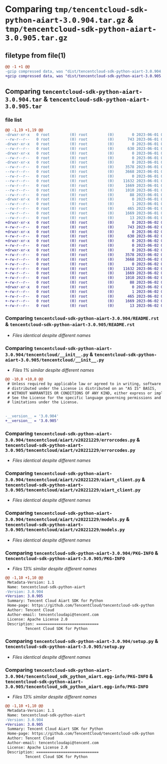 # Comparing `tmp/tencentcloud-sdk-python-aiart-3.0.904.tar.gz` & `tmp/tencentcloud-sdk-python-aiart-3.0.905.tar.gz`

## filetype from file(1)

```diff
@@ -1 +1 @@
-gzip compressed data, was "dist/tencentcloud-sdk-python-aiart-3.0.904.tar", last modified: Thu Jun  1 02:24:33 2023, max compression
+gzip compressed data, was "dist/tencentcloud-sdk-python-aiart-3.0.905.tar", last modified: Fri Jun  2 00:18:55 2023, max compression
```

## Comparing `tencentcloud-sdk-python-aiart-3.0.904.tar` & `tencentcloud-sdk-python-aiart-3.0.905.tar`

### file list

```diff
@@ -1,19 +1,19 @@
-drwxr-xr-x   0 root         (0) root         (0)        0 2023-06-01 02:24:33.000000 tencentcloud-sdk-python-aiart-3.0.904/
--rw-r--r--   0 root         (0) root         (0)      743 2023-06-01 02:24:33.000000 tencentcloud-sdk-python-aiart-3.0.904/README.rst
-drwxr-xr-x   0 root         (0) root         (0)        0 2023-06-01 02:24:33.000000 tencentcloud-sdk-python-aiart-3.0.904/tencentcloud/
--rw-r--r--   0 root         (0) root         (0)      630 2023-06-01 02:24:33.000000 tencentcloud-sdk-python-aiart-3.0.904/tencentcloud/__init__.py
-drwxr-xr-x   0 root         (0) root         (0)        0 2023-06-01 02:24:33.000000 tencentcloud-sdk-python-aiart-3.0.904/tencentcloud/aiart/
--rw-r--r--   0 root         (0) root         (0)        0 2023-06-01 02:24:33.000000 tencentcloud-sdk-python-aiart-3.0.904/tencentcloud/aiart/__init__.py
-drwxr-xr-x   0 root         (0) root         (0)        0 2023-06-01 02:24:33.000000 tencentcloud-sdk-python-aiart-3.0.904/tencentcloud/aiart/v20221229/
--rw-r--r--   0 root         (0) root         (0)     3578 2023-06-01 02:24:33.000000 tencentcloud-sdk-python-aiart-3.0.904/tencentcloud/aiart/v20221229/errorcodes.py
--rw-r--r--   0 root         (0) root         (0)     3668 2023-06-01 02:24:33.000000 tencentcloud-sdk-python-aiart-3.0.904/tencentcloud/aiart/v20221229/aiart_client.py
--rw-r--r--   0 root         (0) root         (0)        0 2023-06-01 02:24:33.000000 tencentcloud-sdk-python-aiart-3.0.904/tencentcloud/aiart/v20221229/__init__.py
--rw-r--r--   0 root         (0) root         (0)    11632 2023-06-01 02:24:33.000000 tencentcloud-sdk-python-aiart-3.0.904/tencentcloud/aiart/v20221229/models.py
--rw-r--r--   0 root         (0) root         (0)     1669 2023-06-01 02:24:33.000000 tencentcloud-sdk-python-aiart-3.0.904/PKG-INFO
--rw-r--r--   0 root         (0) root         (0)     1010 2023-06-01 02:24:33.000000 tencentcloud-sdk-python-aiart-3.0.904/setup.py
--rw-r--r--   0 root         (0) root         (0)       88 2023-06-01 02:24:33.000000 tencentcloud-sdk-python-aiart-3.0.904/setup.cfg
-drwxr-xr-x   0 root         (0) root         (0)        0 2023-06-01 02:24:33.000000 tencentcloud-sdk-python-aiart-3.0.904/tencentcloud_sdk_python_aiart.egg-info/
--rw-r--r--   0 root         (0) root         (0)        1 2023-06-01 02:24:33.000000 tencentcloud-sdk-python-aiart-3.0.904/tencentcloud_sdk_python_aiart.egg-info/dependency_links.txt
--rw-r--r--   0 root         (0) root         (0)      465 2023-06-01 02:24:33.000000 tencentcloud-sdk-python-aiart-3.0.904/tencentcloud_sdk_python_aiart.egg-info/SOURCES.txt
--rw-r--r--   0 root         (0) root         (0)     1669 2023-06-01 02:24:33.000000 tencentcloud-sdk-python-aiart-3.0.904/tencentcloud_sdk_python_aiart.egg-info/PKG-INFO
--rw-r--r--   0 root         (0) root         (0)       13 2023-06-01 02:24:33.000000 tencentcloud-sdk-python-aiart-3.0.904/tencentcloud_sdk_python_aiart.egg-info/top_level.txt
+drwxr-xr-x   0 root         (0) root         (0)        0 2023-06-02 00:18:55.000000 tencentcloud-sdk-python-aiart-3.0.905/
+-rw-r--r--   0 root         (0) root         (0)      743 2023-06-02 00:18:55.000000 tencentcloud-sdk-python-aiart-3.0.905/README.rst
+drwxr-xr-x   0 root         (0) root         (0)        0 2023-06-02 00:18:55.000000 tencentcloud-sdk-python-aiart-3.0.905/tencentcloud/
+-rw-r--r--   0 root         (0) root         (0)      630 2023-06-02 00:18:55.000000 tencentcloud-sdk-python-aiart-3.0.905/tencentcloud/__init__.py
+drwxr-xr-x   0 root         (0) root         (0)        0 2023-06-02 00:18:55.000000 tencentcloud-sdk-python-aiart-3.0.905/tencentcloud/aiart/
+-rw-r--r--   0 root         (0) root         (0)        0 2023-06-02 00:18:55.000000 tencentcloud-sdk-python-aiart-3.0.905/tencentcloud/aiart/__init__.py
+drwxr-xr-x   0 root         (0) root         (0)        0 2023-06-02 00:18:55.000000 tencentcloud-sdk-python-aiart-3.0.905/tencentcloud/aiart/v20221229/
+-rw-r--r--   0 root         (0) root         (0)     3578 2023-06-02 00:18:55.000000 tencentcloud-sdk-python-aiart-3.0.905/tencentcloud/aiart/v20221229/errorcodes.py
+-rw-r--r--   0 root         (0) root         (0)     3668 2023-06-02 00:18:55.000000 tencentcloud-sdk-python-aiart-3.0.905/tencentcloud/aiart/v20221229/aiart_client.py
+-rw-r--r--   0 root         (0) root         (0)        0 2023-06-02 00:18:55.000000 tencentcloud-sdk-python-aiart-3.0.905/tencentcloud/aiart/v20221229/__init__.py
+-rw-r--r--   0 root         (0) root         (0)    11632 2023-06-02 00:18:55.000000 tencentcloud-sdk-python-aiart-3.0.905/tencentcloud/aiart/v20221229/models.py
+-rw-r--r--   0 root         (0) root         (0)     1669 2023-06-02 00:18:55.000000 tencentcloud-sdk-python-aiart-3.0.905/PKG-INFO
+-rw-r--r--   0 root         (0) root         (0)     1010 2023-06-02 00:18:55.000000 tencentcloud-sdk-python-aiart-3.0.905/setup.py
+-rw-r--r--   0 root         (0) root         (0)       88 2023-06-02 00:18:55.000000 tencentcloud-sdk-python-aiart-3.0.905/setup.cfg
+drwxr-xr-x   0 root         (0) root         (0)        0 2023-06-02 00:18:55.000000 tencentcloud-sdk-python-aiart-3.0.905/tencentcloud_sdk_python_aiart.egg-info/
+-rw-r--r--   0 root         (0) root         (0)        1 2023-06-02 00:18:55.000000 tencentcloud-sdk-python-aiart-3.0.905/tencentcloud_sdk_python_aiart.egg-info/dependency_links.txt
+-rw-r--r--   0 root         (0) root         (0)      465 2023-06-02 00:18:55.000000 tencentcloud-sdk-python-aiart-3.0.905/tencentcloud_sdk_python_aiart.egg-info/SOURCES.txt
+-rw-r--r--   0 root         (0) root         (0)     1669 2023-06-02 00:18:55.000000 tencentcloud-sdk-python-aiart-3.0.905/tencentcloud_sdk_python_aiart.egg-info/PKG-INFO
+-rw-r--r--   0 root         (0) root         (0)       13 2023-06-02 00:18:55.000000 tencentcloud-sdk-python-aiart-3.0.905/tencentcloud_sdk_python_aiart.egg-info/top_level.txt
```

### Comparing `tencentcloud-sdk-python-aiart-3.0.904/README.rst` & `tencentcloud-sdk-python-aiart-3.0.905/README.rst`

 * *Files identical despite different names*

### Comparing `tencentcloud-sdk-python-aiart-3.0.904/tencentcloud/__init__.py` & `tencentcloud-sdk-python-aiart-3.0.905/tencentcloud/__init__.py`

 * *Files 1% similar despite different names*

```diff
@@ -10,8 +10,8 @@
 # Unless required by applicable law or agreed to in writing, software
 # distributed under the License is distributed on an "AS IS" BASIS,
 # WITHOUT WARRANTIES OR CONDITIONS OF ANY KIND, either express or implied.
 # See the License for the specific language governing permissions and
 # limitations under the License.
 
 
-__version__ = '3.0.904'
+__version__ = '3.0.905'
```

### Comparing `tencentcloud-sdk-python-aiart-3.0.904/tencentcloud/aiart/v20221229/errorcodes.py` & `tencentcloud-sdk-python-aiart-3.0.905/tencentcloud/aiart/v20221229/errorcodes.py`

 * *Files identical despite different names*

### Comparing `tencentcloud-sdk-python-aiart-3.0.904/tencentcloud/aiart/v20221229/aiart_client.py` & `tencentcloud-sdk-python-aiart-3.0.905/tencentcloud/aiart/v20221229/aiart_client.py`

 * *Files identical despite different names*

### Comparing `tencentcloud-sdk-python-aiart-3.0.904/tencentcloud/aiart/v20221229/models.py` & `tencentcloud-sdk-python-aiart-3.0.905/tencentcloud/aiart/v20221229/models.py`

 * *Files identical despite different names*

### Comparing `tencentcloud-sdk-python-aiart-3.0.904/PKG-INFO` & `tencentcloud-sdk-python-aiart-3.0.905/PKG-INFO`

 * *Files 13% similar despite different names*

```diff
@@ -1,10 +1,10 @@
 Metadata-Version: 1.1
 Name: tencentcloud-sdk-python-aiart
-Version: 3.0.904
+Version: 3.0.905
 Summary: Tencent Cloud Aiart SDK for Python
 Home-page: https://github.com/TencentCloud/tencentcloud-sdk-python
 Author: Tencent Cloud
 Author-email: tencentcloudapi@tencent.com
 License: Apache License 2.0
 Description: ============================
         Tencent Cloud SDK for Python
```

### Comparing `tencentcloud-sdk-python-aiart-3.0.904/setup.py` & `tencentcloud-sdk-python-aiart-3.0.905/setup.py`

 * *Files identical despite different names*

### Comparing `tencentcloud-sdk-python-aiart-3.0.904/tencentcloud_sdk_python_aiart.egg-info/PKG-INFO` & `tencentcloud-sdk-python-aiart-3.0.905/tencentcloud_sdk_python_aiart.egg-info/PKG-INFO`

 * *Files 13% similar despite different names*

```diff
@@ -1,10 +1,10 @@
 Metadata-Version: 1.1
 Name: tencentcloud-sdk-python-aiart
-Version: 3.0.904
+Version: 3.0.905
 Summary: Tencent Cloud Aiart SDK for Python
 Home-page: https://github.com/TencentCloud/tencentcloud-sdk-python
 Author: Tencent Cloud
 Author-email: tencentcloudapi@tencent.com
 License: Apache License 2.0
 Description: ============================
         Tencent Cloud SDK for Python
```

